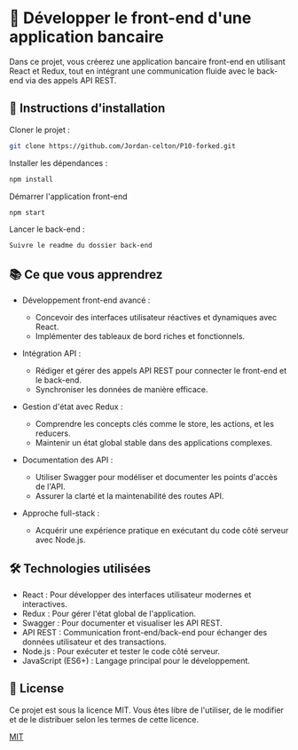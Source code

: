 # 🏦 Développer le front-end d'une application bancaire
Dans ce projet, vous créerez une application bancaire front-end en utilisant React et Redux, tout en intégrant une communication fluide avec le back-end via des appels API REST.


## 📝 Instructions d'installation

Cloner le projet :

```bash
git clone https://github.com/Jordan-celton/P10-forked.git
```
Installer les dépendances :
```bash
npm install  
```
Démarrer l'application front-end
```bash
npm start  
```
Lancer le back-end : 
```bash
Suivre le readme du dossier back-end
```

## 📚 Ce que vous apprendrez
- Développement front-end avancé :

  - Concevoir des interfaces utilisateur réactives et dynamiques avec React.
  - Implémenter des tableaux de bord riches et fonctionnels.
- Intégration API :

  - Rédiger et gérer des appels API REST pour connecter le front-end et le back-end.
  - Synchroniser les données de manière efficace.
- Gestion d'état avec Redux :

   - Comprendre les concepts clés comme le store, les actions, et les reducers.
   - Maintenir un état global stable dans des applications complexes.
- Documentation des API :

   - Utiliser Swagger pour modéliser et documenter les points d'accès de l'API.
   - Assurer la clarté et la maintenabilité des routes API.
- Approche full-stack :

  - Acquérir une expérience pratique en exécutant du code côté serveur avec Node.js.



## 🛠️ Technologies utilisées
- React : Pour développer des interfaces utilisateur modernes et interactives.
- Redux : Pour gérer l'état global de l'application.
- Swagger : Pour documenter et visualiser les API REST.
- API REST : Communication front-end/back-end pour échanger des données utilisateur et des transactions.
- Node.js : Pour exécuter et tester le code côté serveur.
- JavaScript (ES6+) : Langage principal pour le développement.




## 📜 License
Ce projet est sous la licence MIT. Vous êtes libre de l'utiliser, de le modifier et de le distribuer selon les termes de cette licence.

[MIT](https://choosealicense.com/licenses/mit/)
